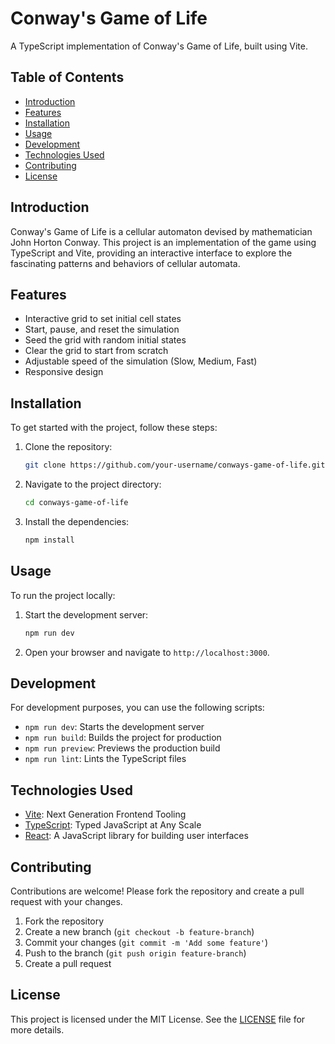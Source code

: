 # Conway's Game of Life

A TypeScript implementation of Conway's Game of Life, built using Vite.

## Table of Contents

- [Introduction](#introduction)
- [Features](#features)
- [Installation](#installation)
- [Usage](#usage)
- [Development](#development)
- [Technologies Used](#technologies-used)
- [Contributing](#contributing)
- [License](#license)

## Introduction

Conway's Game of Life is a cellular automaton devised by mathematician John Horton Conway. This project is an implementation of the game using TypeScript and Vite, providing an interactive interface to explore the fascinating patterns and behaviors of cellular automata.

## Features

- Interactive grid to set initial cell states
- Start, pause, and reset the simulation
- Seed the grid with random initial states
- Clear the grid to start from scratch
- Adjustable speed of the simulation (Slow, Medium, Fast)
- Responsive design

## Installation

To get started with the project, follow these steps:

1. Clone the repository:
    ```sh
    git clone https://github.com/your-username/conways-game-of-life.git
    ```

2. Navigate to the project directory:
    ```sh
    cd conways-game-of-life
    ```

3. Install the dependencies:
    ```sh
    npm install
    ```

## Usage

To run the project locally:

1. Start the development server:
    ```sh
    npm run dev
    ```

2. Open your browser and navigate to `http://localhost:3000`.

## Development

For development purposes, you can use the following scripts:

- `npm run dev`: Starts the development server
- `npm run build`: Builds the project for production
- `npm run preview`: Previews the production build
- `npm run lint`: Lints the TypeScript files

## Technologies Used

- [Vite](https://vitejs.dev/): Next Generation Frontend Tooling
- [TypeScript](https://www.typescriptlang.org/): Typed JavaScript at Any Scale
- [React](https://reactjs.org/): A JavaScript library for building user interfaces

## Contributing

Contributions are welcome! Please fork the repository and create a pull request with your changes.

1. Fork the repository
2. Create a new branch (`git checkout -b feature-branch`)
3. Commit your changes (`git commit -m 'Add some feature'`)
4. Push to the branch (`git push origin feature-branch`)
5. Create a pull request

## License

This project is licensed under the MIT License. See the [LICENSE](LICENSE) file for more details.
